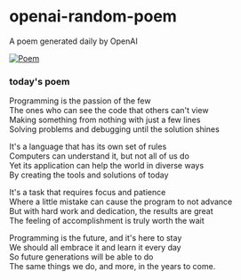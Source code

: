 
# openai-random-poem
 A poem generated daily by OpenAI

[![Poem](https://github.com/fbiego/openai-random-poem/actions/workflows/main.yml/badge.svg)](https://github.com/fbiego/openai-random-poem/actions/workflows/main.yml)

### today's poem  
  
Programming is the passion of the few  
The ones who can see the code that others can't view  
Making something from nothing with just a few lines  
Solving problems and debugging until the solution shines  
  
It's a language that has its own set of rules  
Computers can understand it, but not all of us do  
Yet its application can help the world in diverse ways  
By creating the tools and solutions of today  
  
It's a task that requires focus and patience  
Where a little mistake can cause the program to not advance  
But with hard work and dedication, the results are great  
The feeling of accomplishment is truly worth the wait  
  
Programming is the future, and it's here to stay  
We should all embrace it and learn it every day  
So future generations will be able to do  
The same things we do, and more, in the years to come.